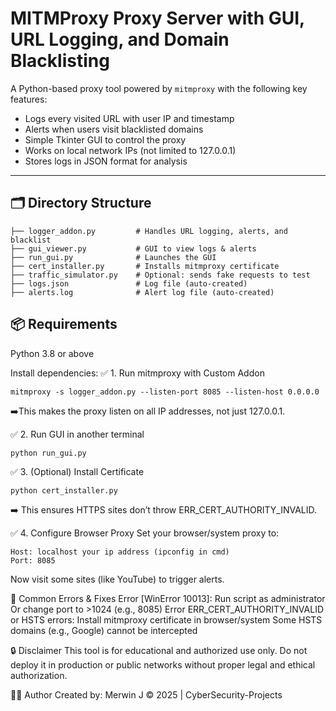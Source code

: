 # MITMProxy Proxy Server with GUI, URL Logging, and Domain Blacklisting

A Python-based proxy tool powered by `mitmproxy` with the following key features:

- Logs every visited URL with user IP and timestamp
- Alerts when users visit blacklisted domains
- Simple Tkinter GUI to control the proxy
- Works on local network IPs (not limited to 127.0.0.1)
- Stores logs in JSON format for analysis

---

## 🗂️ Directory Structure
```
├── logger_addon.py         # Handles URL logging, alerts, and blacklist
├── gui_viewer.py           # GUI to view logs & alerts
├── run_gui.py              # Launches the GUI
├── cert_installer.py       # Installs mitmproxy certificate
├── traffic_simulator.py    # Optional: sends fake requests to test
├── logs.json               # Log file (auto-created)
├── alerts.log              # Alert log file (auto-created)
```

## 📦 Requirements

Python 3.8 or above

Install dependencies:
✅ 1. Run mitmproxy with Custom Addon
```
mitmproxy -s logger_addon.py --listen-port 8085 --listen-host 0.0.0.0
```
➡️This makes the proxy listen on all IP addresses, not just 127.0.0.1.

✅ 2. Run GUI in another terminal
```
python run_gui.py
```
✅ 3. (Optional) Install Certificate
```
python cert_installer.py
```
➡️ This ensures HTTPS sites don’t throw ERR_CERT_AUTHORITY_INVALID.

✅ 4. Configure Browser Proxy
Set your browser/system proxy to:
```
Host: localhost your ip address (ipconfig in cmd)
Port: 8085
```
Now visit some sites (like YouTube) to trigger alerts.

🛑 Common Errors & Fixes
Error [WinError 10013]:
Run script as administrator
Or change port to >1024 (e.g., 8085)
Error ERR_CERT_AUTHORITY_INVALID or HSTS errors:
Install mitmproxy certificate in browser/system
Some HSTS domains (e.g., Google) cannot be intercepted

🔒 Disclaimer
This tool is for educational and authorized use only. Do not deploy it in production or public networks without proper legal and ethical authorization.

🧑‍💻 Author
Created by: Merwin J
© 2025 | CyberSecurity-Projects
